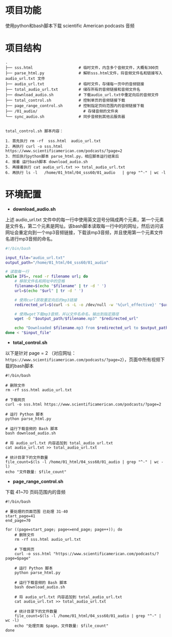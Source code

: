 # 项目功能

使用python和bash脚本下载 scientific American podcasts 音频

# 项目结构

```
.
├── sss.html                    # 临时文件，内含多个音频文件，大概有300页
├── parse_html.py               # 解析sss.html文件，将音频文件名和链接写入 audio_url.txt 文件
├── audio_url.txt               # 临时文件，存储每一页中的音频链接
├── total_audio_url.txt         # 储存所有的音频链接和音频文件名
├── download_audio.sh           # 下载audio_url.txt中重定向后的音频文件
├── total_control.sh            # 控制单页的音频链接下载
├── page_range_control.sh       # 控制指定页码范围内的音频链接下载
├── /01_audio/                    # 存储音频的文件夹
└── sync_audio.sh               # 同步音频到其他云服务器


total_control.sh 脚本内容：

1. 首先执行 rm -rf  sss.html  audio_url.txt
2. 再执行 curl -o sss.html https://www.scientificamerican.com/podcasts/?page=2
3. 然后执行python脚本 parse_html.py，相应脚本运行结束后
4. 接着 运行bash脚本 download_audio.sh
5. 再接着执行 cat audio_url.txt >> total_audio_url.txt
6. 再执行 ls -l   /home/01_html/04_sss60/01_audio   | grep "^-" | wc -l

```


# 环境配置

- **download_audio.sh**

上述 audio_url.txt 文件中的每一行中使用英文逗号分隔成两个元素，第一个元素是文件名，第二个元素是网址。该bash脚本读取每一行中的的网址，然后访问该网址会重定向到一个mp3音频链接，下载该mp3音频，并且使用第一个元素文件名进行mp3音频的命名。

```bash
#!/bin/bash

input_file="audio_url.txt"
output_path="/home/01_html/04_sss60/01_audio"

# 读取每一行
while IFS=, read -r filename url; do
    # 移除文件名和网址中的空格
    filename=$(echo "$filename" | tr -d ' ')
    url=$(echo "$url" | tr -d ' ')

    # 使用curl获取重定向后的mp3链接
    redirected_url=$(curl -s -L -o /dev/null -w '%{url_effective}' "$url")

    # 使用wget下载mp3音频，并以文件名命名，输出到指定路径
    wget -O "$output_path/$filename.mp3" "$redirected_url"

    echo "Downloaded $filename.mp3 from $redirected_url to $output_path"
done < "$input_file"

```

- **total_control.sh**

以下是针对 page = 2 （对应网址：`https://www.scientificamerican.com/podcasts/?page=2`），页面中所有视频下载的bash脚本

```
#!/bin/bash

# 删除文件
rm -rf sss.html audio_url.txt

# 下载网页
curl -o sss.html https://www.scientificamerican.com/podcasts/?page=2

# 运行 Python 脚本
python parse_html.py

# 运行下载音频的 Bash 脚本
bash download_audio.sh

# 将 audio_url.txt 内容追加到 total_audio_url.txt
cat audio_url.txt >> total_audio_url.txt

# 统计目录下的文件数量
file_count=$(ls -l /home/01_html/04_sss60/01_audio | grep "^-" | wc -l)
echo "文件数量: $file_count"

```

- **page_range_control.sh**

下载 41~70 页码范围内的音频

```
#!/bin/bash

# 要处理的页面范围 已处理 31-40
start_page=41
end_page=70

for ((page=start_page; page<=end_page; page++)); do
    # 删除文件
    rm -rf sss.html audio_url.txt

    # 下载网页
    curl -o sss.html "https://www.scientificamerican.com/podcasts/?page=$page"

    # 运行 Python 脚本
    python parse_html.py

    # 运行下载音频的 Bash 脚本
    bash download_audio.sh

    # 将 audio_url.txt 内容追加到 total_audio_url.txt
    cat audio_url.txt >> total_audio_url.txt

    # 统计目录下的文件数量
    file_count=$(ls -l /home/01_html/04_sss60/01_audio | grep "^-" | wc -l)
    echo "处理页面 $page，文件数量: $file_count"
done
```



